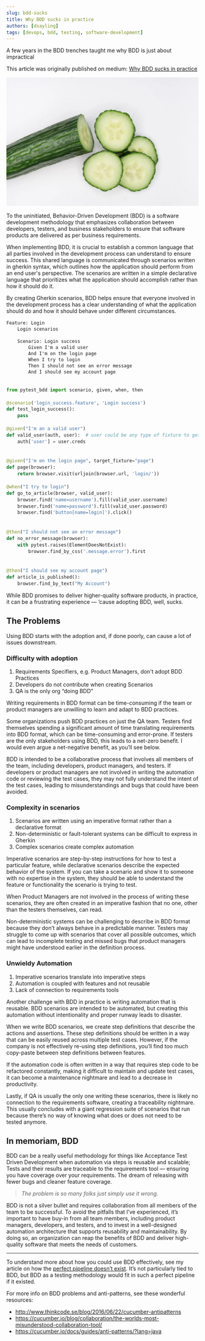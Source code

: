 ```yaml
---
slug: bdd-sucks
title: Why BDD sucks in practice
authors: [dsayling]
tags: [devops, bdd, testing, software-development]
---
```


A few years in the BDD trenches taught me why BDD is just about impractical

<!--truncate-->

This article was originally published on medium: [Why BDD sucks in practice](https://dsayling.medium.com/why-bdd-sucks-in-practice-ea42266fdfa0)

![Cucumbers suck](./cukes.png)

To the uninitiated, Behavior-Driven Development (BDD) is a software development methodology that emphasizes collaboration between developers, testers, and business stakeholders to ensure that software products are delivered as per business requirements.

When implementing BDD, it is crucial to establish a common language that all parties involved in the development process can understand to ensure success. This shared language is communicated through scenarios written in gherkin syntax, which outlines how the application should perform from an end user's perspective. The scenarios are written in a simple declarative language that prioritizes what the application should accomplish rather than how it should do it.

By creating Gherkin scenarios, BDD helps ensure that everyone involved in the development process has a clear understanding of what the application should do and how it should behave under different circumstances.


```gherkin
Feature: Login
    Login scenarios

    Scenario: Login success
        Given I'm a valid user
        And I'm on the login page
        When I try to login
        Then I should not see an error message
        And I should see my account page
```

```python

from pytest_bdd import scenario, given, when, then

@scenario('login_success.feature', 'Login success')
def test_login_success():
    pass

@given("I'm an a valid user")
def valid_user(auth, user):  # user could be any type of fixture to get creds
    auth['user'] = user.creds


@given("I'm on the login page", target_fixture="page")
def page(browser):
    return browser.visit(urljoin(browser.url, 'login/'))

@when("I try to login")
def go_to_article(browser, valid_user):
    browser.find('name=username').fill(valid_user.username)
    browser.find('name=password').fill(valid_user.password)
    browser.find('button[name=login]').click()


@then("I should not see an error message")
def no_error_message(browser):
    with pytest.raises(ElementDoesNotExist):
        browser.find_by_css('.message.error').first


@then("I should see my account page")
def article_is_published():
    browser.find_by_text("My Account")
```

While BDD promises to deliver higher-quality software products, in practice, it can be a frustrating experience — ‘cause adopting BDD, well, sucks.

## The Problems
Using BDD starts with the adoption and, if done poorly, can cause a lot of issues downstream.

### Difficulty with adoption

1. Requirements Specifiers, e.g. Product Managers, don't adopt BDD Practices
1. Developers do not contribute when creating Scenarios
1. QA is the only org “doing BDD”

Writing requirements in BDD format can be time-consuming if the team or product managers are unwilling to learn and adapt to BDD practices.

Some organizations push BDD practices on just the QA team. Testers find themselves spending a significant amount of time translating requirements into BDD format, which can be time-consuming and error-prone. If testers are the only stakeholders using BDD, this leads to a net-zero benefit. I would even argue a net-negative benefit, as you’ll see below.

BDD is intended to be a collaborative process that involves all members of the team, including developers, product managers, and testers. If developers or product managers are not involved in writing the automation code or reviewing the test cases, they may not fully understand the intent of the test cases, leading to misunderstandings and bugs that could have been avoided.

### Complexity in scenarios

1. Scenarios are written using an imperative format rather than a declarative format
1. Non-deterministic or fault-tolerant systems can be difficult to express in Gherkin
1. Complex scenarios create complex automation

Imperative scenarios are step-by-step instructions for how to test a particular feature, while declarative scenarios describe the expected behavior of the system. If you can take a scenario and show it to someone with no expertise in the system, they should be able to understand the feature or functionality the scenario is trying to test.

When Product Managers are not involved in the process of writing these scenarios, they are often created in an imperative fashion that no one, other than the testers themselves, can read.

Non-deterministic systems can be challenging to describe in BDD format because they don’t always behave in a predictable manner. Testers may struggle to come up with scenarios that cover all possible outcomes, which can lead to incomplete testing and missed bugs that product managers might have understood earlier in the definition process.

### Unwieldy Automation

1. Imperative scenarios translate into imperative steps
1. Automation is coupled with features and not reusable
1. Lack of connection to requirements tools

Another challenge with BDD in practice is writing automation that is reusable. BDD scenarios are intended to be automated, but creating this automation without intentionality and proper runway leads to disaster.

When we write BDD scenarios, we create step definitions that describe the actions and assertions. These step definitions should be written in a way that can be easily reused across multiple test cases. However, if the company is not effectively re-using step definitions, you’ll find too much copy-paste between step definitions between features.

If the automation code is often written in a way that requires step code to be refactored constantly, making it difficult to maintain and update test cases, it can become a maintenance nightmare and lead to a decrease in productivity.

Lastly, if QA is usually the only one writing these scenarios, there is likely no connection to the requirements software, creating a traceability nightmare. This usually concludes with a giant regression suite of scenarios that run because there’s no way of knowing what does or does not need to be tested anymore.

## In memoriam, BDD

BDD can be a really useful methodology for things like Acceptance Test Driven Development when automation via steps is reusable and scalable; Tests and their results are traceable to the requirements tool — ensuring you have coverage over your requirements. The dream of releasing with fewer bugs and cleaner feature coverage.

> *The problem is so many folks just simply use it wrong.*

BDD is not a silver bullet and requires collaboration from all members of the team to be successful. To avoid the pitfalls that I’ve experienced, it’s important to have buy-in from all team members, including product managers, developers, and testers, and to invest in a well-designed automation architecture that supports reusability and maintainability. By doing so, an organization can reap the benefits of BDD and deliver high-quality software that meets the needs of customers.

---

To understand more about how you could use BDD effectively, see my article on how the [perfect pipeline doesn’t exist](../2023-03-20-perfect-pipeline/index.md). It’s not particularly tied to BDD, but BDD as a testing methodology would fit in such a perfect pipeline if it existed.

For more info on BDD problems and anti-patterns, see these wonderful resources:

- http://www.thinkcode.se/blog/2016/06/22/cucumber-antipatterns
- https://cucumber.io/blog/collaboration/the-worlds-most-misunderstood-collaboration-tool/
- https://cucumber.io/docs/guides/anti-patterns/?lang=java
